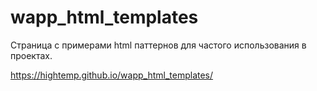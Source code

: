 # wapp_html_templates

Страница с примерами html паттернов для частого использования в проектах.

https://hightemp.github.io/wapp_html_templates/